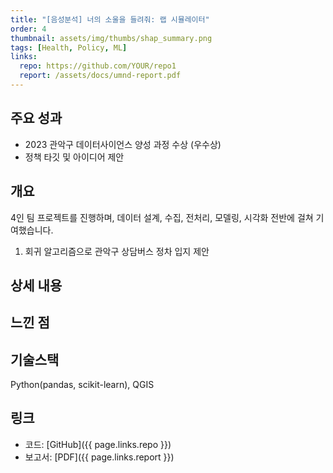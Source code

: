 ```yaml
---
title: "[음성분석] 너의 소울을 들려줘: 랩 시뮬레이터"
order: 4
thumbnail: assets/img/thumbs/shap_summary.png
tags: [Health, Policy, ML]
links:
  repo: https://github.com/YOUR/repo1
  report: /assets/docs/umnd-report.pdf
---
```


## 주요 성과
- 2023 관악구 데이터사이언스 양성 과정 수상 (우수상)
- 정책 타깃 및 아이디어 제안


## 개요
4인 팀 프로젝트를 진행하며, 데이터 설계, 수집, 전처리, 모델링, 시각화 전반에 걸쳐 기여했습니다.

1. 회귀 알고리즘으로 관악구 상담버스 정차 입지 제안


## 상세 내용



## 느낀 점



## 기술스택
Python(pandas, scikit-learn), QGIS


## 링크
- 코드: [GitHub]({{ page.links.repo }})
- 보고서: [PDF]({{ page.links.report }})
